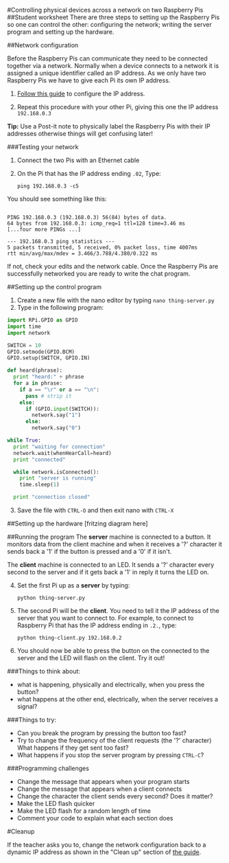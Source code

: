 #Controlling physical devices across a network on two Raspberry Pis
##Student worksheet
There are three steps to setting up the Raspberry Pis so one can control the other: configuring the network; writing the server program and setting up the hardware. 

##Network configuration

Before the Raspberry Pis can communicate they need to be connected together via a network. Normally when a device connects to a network it is assigned a unique identifier called an IP address. As we only have two Raspberry Pis we have to give each Pi its own IP address.

1. [Follow this guide](..\Lesson-1\RPi-static-ip-address.md) to configure the IP address.

2. Repeat this procedure with your other Pi, giving this one the IP address `192.168.0.3`

**Tip:** Use a Post-it note to physically label the Raspberry Pis with their IP addresses otherwise things will get confusing later!


###Testing your network

1. Connect the two Pis with an Ethernet cable
2. On the Pi that has the IP address ending `.02`, Type:
    
    `ping 192.168.0.3 -c5`

You should see something like this:

```

PING 192.168.0.3 (192.168.0.3) 56(84) bytes of data.
64 bytes from 192.168.0.3: icmp_req=1 ttl=128 time=3.46 ms
[...four more PINGs ...]

--- 192.168.0.3 ping statistics ---
5 packets transmitted, 5 received, 0% packet loss, time 4007ms
rtt min/avg/max/mdev = 3.466/3.788/4.380/0.322 ms
```

If not, check your edits and the network cable. Once the Raspberry Pis are successfully networked you are ready to write the chat program.

##Setting up the control program

1. Create a new file with the nano editor by typing `nano thing-server.py`
2. Type in the following program:

```python    
import RPi.GPIO as GPIO
import time
import network

SWITCH = 10
GPIO.setmode(GPIO.BCM)
GPIO.setup(SWITCH, GPIO.IN)

def heard(phrase):
  print "heard:" + phrase
  for a in phrase:
    if a == "\r" or a == "\n":
      pass # strip it
    else:
      if (GPIO.input(SWITCH)):
        network.say("1")
      else:
        network.say("0")

while True:
  print "waiting for connection"
  network.wait(whenHearCall=heard)
  print "connected"

  while network.isConnected():
    print "server is running"  
    time.sleep(1)

  print "connection closed"
 ```

3. Save the file with `CTRL-O` and then exit nano with `CTRL-X`

##Setting up the hardware
[fritzing diagram here]


##Running the program
The **server** machine is connected to a button. It monitors data from the client machine and when it receives a '?' character it sends back a '1' if the button is pressed and a '0' if it isn't.

The **client** machine is connected to an LED. It sends a '?' character every second to the server and if it gets back a '1' in reply it turns the LED on. 

4. Set the first Pi up as a **server** by typing:

    `python thing-server.py`

5. The second Pi will be the **client**. You need to tell it the IP address of the server that you want to connect to. For example, to connect to Raspberry Pi that has the IP address ending in `.2.`, type:

    `python thing-client.py 192.168.0.2`

6. You should now be able to press the button on the connected to the server and the LED will flash on the client. Try it out!

###Things to think about: 
- what is happening, physically and electrically, when you press the button?
- what happens at the other end, electrically, when the server receives a signal?


###Things to try: 

- Can you break the program by pressing the button too fast?
- Try to change the frequency of the client requests (the '?' character) What happens if they get sent too fast?
- What happens if you stop the server program by pressing `CTRL-C`?

###Programming challenges

- Change the message that appears when your program starts
- Change the message that appears when a client connects
- Change the character the client sends every second? Does it matter?
- Make the LED flash quicker
- Make the LED flash for a random length of time
- Comment your code to explain what each section does

#Cleanup

If the teacher asks you to, change the network configuration back to a dynamic IP address as shown in the "Clean up" section of [the guide](RPi-static-ip-address.md).
